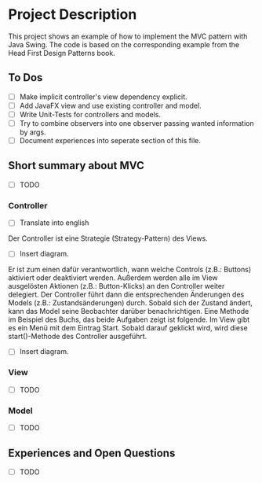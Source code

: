 # Project Description
This project shows an example of how to implement the MVC pattern with Java Swing. The code is based on the corresponding example from the Head First Design Patterns book.

## To Dos
- [ ] Make implicit controller's view dependency explicit.
- [ ] Add JavaFX view and use existing controller and model.
- [ ] Write Unit-Tests for controllers and models.
- [ ] Try to combine observers into one observer passing wanted information by args.
- [ ] Document experiences into seperate section of this file.

## Short summary about MVC

- [ ] TODO

### Controller

- [ ] Translate into english

Der Controller ist eine Strategie (Strategy-Pattern) des Views.

- [ ] Insert diagram.

Er ist zum einen dafür verantwortlich, wann welche Controls (z.B.: Buttons) aktiviert oder deaktiviert werden. Außerdem werden alle im View ausgelösten Aktionen (z.B.: Button-Klicks) an den Controller weiter delegiert. Der Controller führt dann die entsprechenden  Änderungen des Models (z.B.: Zustandsänderungen) durch. Sobald sich der Zustand ändert, kann das Model seine Beobachter darüber benachrichtigen. Eine Methode im Beispiel des Buchs, das beide Aufgaben zeigt ist folgende. Im View gibt es ein Menü mit dem Eintrag Start. Sobald darauf geklickt wird, wird diese start()-Methode des Controller ausgeführt.

- [ ] Insert diagram.

### View

- [ ] TODO

### Model

- [ ] TODO

## Experiences and Open Questions

- [ ] TODO
